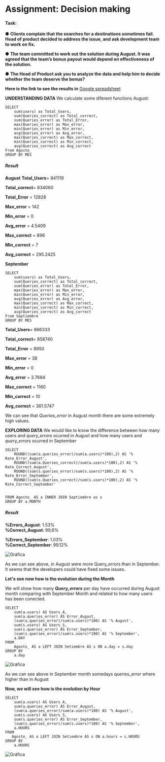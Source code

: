 # **Assignment: Decision making**
#### **Task:**
 ● **Clients complain that the searches for a destinations sometimes fail. Head of product decided to address the issue, and ask development team to work on fix.** 
 
● **The team committed to work out the solution during August. It was agreed that the team’s bonus payout would depend on effectiveness of the solution.**  

● **The Head of Product ask you to analyze the data and help him to decide whether the team deserve the bonus?**

**Here is the link to see the results in** [Google spreadsheet] 

[Google spreadsheet]:(https://docs.google.com/spreadsheets/d/194XMaTDwEYE6okEWqFwytMPnsHCGDEFv1gxR9r7wTAg/edit?usp=sharing)

**UNDERSTANDING DATA**
We calculate some diferent functions
August:
```
SELECT
    sum(users) as Total_Users,
    sum(Queries_correct) as Total_correct,
    sum(Queries_error) as Total_Error,
    max(Queries_error) as Max_error,
    min(Queries_error) as Min_error,
    avg(Queries_error) as Avg_error,
    max(Queries_correct) as Max_correct,
    min(Queries_correct) as Min_correct,
    avg(Queries_correct) as Avg_correct
From Agosto_
GROUP BY MES
```
##### **Result**
**August**
**Total_Users**= 841119

**Total_correct**= 834060

**Total_Error** = 12828

**Max_error** = 142

**Min_error** = 0

**Avg_error** = 4.5409

**Max_correct** = 896

**Min_correct** = 7 

**Avg_correct** = 295.2425


**September**

```
SELECT
    sum(users) as Total_Users,
    sum(Queries_correct) as Total_correct,
    sum(Queries_error) as Total_Error,
    max(Queries_error) as Max_error,
    min(Queries_error) as Min_error,
    avg(Queries_error) as Avg_error,
    max(Queries_correct) as Max_correct,
    min(Queries_correct) as Min_correct,
    avg(Queries_correct) as Avg_correct
From Septiembre
GROUP BY MES
```
**Total_Users**= 866333

**Total_correct**= 858740

**Total_Error** = 8950

**Max_error** = 38

**Min_error** = 0

**Avg_error** = 3.7684

**Max_correct** = 1160

**Min_correct** = 10 

**Avg_correct** = 361.5747

We can see that *Queries_error* in August month there are some extremely high values. 

**EXPLORING DATA**
We would like to know the difference between how many users and *query_errors* ocurred in August and how many users and *query_errors* ocurred in September
```
SELECT		
    ROUND((sum(a.queries_error)/sum(a.users)*100),2) AS '% Rate_Error_August',
    ROUND((sum(a.Queries_correct)/sum(a.users)*100),2) AS '% Rate_Correct_August',
    ROUND((sum(s.queries_error)/sum(s.users)*100),2) AS '% Rate_Error_September',
    ROUND((sum(s.Queries_correct)/sum(s.users)*100),2) AS '% Rate_Correct_September'

    
FROM Agosto_ AS a INNER JOIN Septiembre as s 
GROUP BY a.MONTH
````
##### **Result**
**%Errors_August**: 1.53%     
**%Correct_August**: 99,6%

**%Errors_September**: 1.03%     
**%Correct_September**: 99.12%

![Gráfica](https://github.com/Lidiamasso/DAM19/blob/master/%25Queries_Error%20by%20Month.PNG?raw=true)

As we can see above, in August were more Query_errors than in September. It seems that the developers could have fixed some issues.

**Let's see now how is the evolution during the Month**


 We will show how many ***Query_errors*** per day have occurred during August month comparing with September Month and related to how many users has been conected.

```
SELECT
    sum(a.users) AS Users_A,
    sum(a.queries_error) AS Error_August,
    (sum(a.queries_error)/sum(a.users)*100) AS '% August',
    sum(s.users) AS Users_S,
    sum(s.queries_error) AS Error_September,
    (sum(s.queries_error)/sum(s.users)*100) AS '% September',
    a.DAY
FROM 
    Agosto_ AS a LEFT JOIN Setiembre AS s ON a.day = s.day
GROUP BY 
    a.day
```
![Gráfica](https://github.com/Lidiamasso/DAM19/blob/master/%25Queries_Error%20by%20Day.JPG?raw=true)

As we can see above in September month somedays queries_error where higher than in August

**Now, we will see how is the evolution by Hour**
```
SELECT
    sum(a.users) AS Users_A,
    sum(a.queries_error) AS Error_August,
    (sum(a.queries_error)/sum(a.users)*100) AS '% August',
    sum(s.users) AS Users_S,
    sum(s.queries_error) AS Error_September,
    (sum(s.queries_error)/sum(s.users)*100) AS '% September',
    a.HOURS
FROM 
   Agosto_ AS a LEFT JOIN Setiembre AS s ON a.hours = s.HOURS
GROUP BY 
    a.HOURS
```
![Gráfica](https://github.com/Lidiamasso/DAM19/blob/master/%25%20Queries_Error%20by%20Hours.PNG?raw=true)

















 

